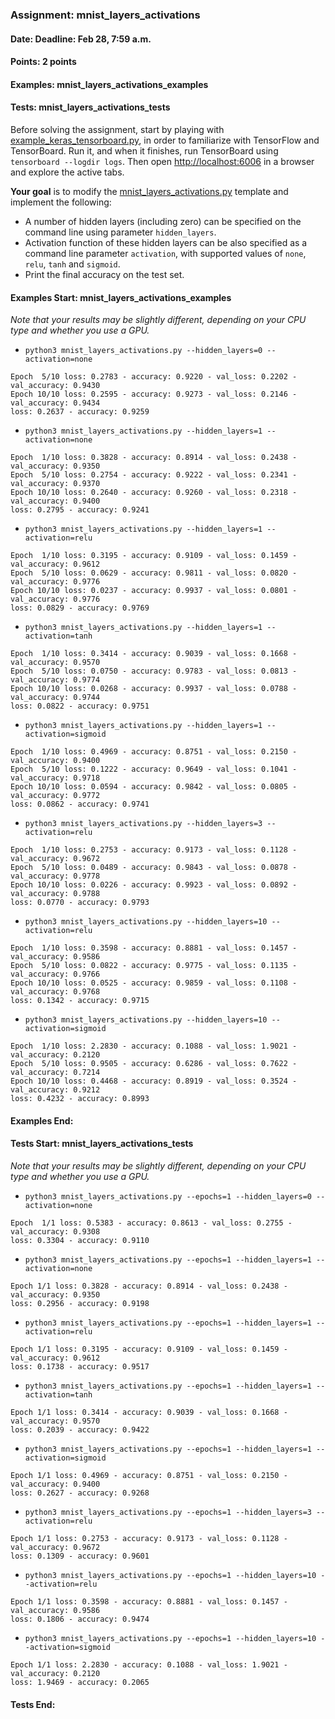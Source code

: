 ### Assignment: mnist_layers_activations
#### Date: Deadline: Feb 28, 7:59 a.m.
#### Points: 2 points
#### Examples: mnist_layers_activations_examples
#### Tests: mnist_layers_activations_tests

Before solving the assignment, start by playing with
[example_keras_tensorboard.py](https://github.com/ufal/npfl114/tree/master/labs/01/example_keras_tensorboard.py),
in order to familiarize with TensorFlow and TensorBoard.
Run it, and when it finishes, run TensorBoard using `tensorboard --logdir logs`.
Then open <http://localhost:6006> in a browser and explore the active tabs.

**Your goal** is to modify the
[mnist_layers_activations.py](https://github.com/ufal/npfl114/tree/master/labs/01/mnist_layers_activations.py)
template and implement the following:
- A number of hidden layers (including zero) can be specified on the command line
  using parameter `hidden_layers`.
- Activation function of these hidden layers can be also specified as a command
  line parameter `activation`, with supported values of `none`, `relu`, `tanh`
  and `sigmoid`.
- Print the final accuracy on the test set.

#### Examples Start: mnist_layers_activations_examples
_Note that your results may be slightly different, depending on your CPU type and whether you use a GPU._
- `python3 mnist_layers_activations.py --hidden_layers=0 --activation=none`
```
Epoch  5/10 loss: 0.2783 - accuracy: 0.9220 - val_loss: 0.2202 - val_accuracy: 0.9430
Epoch 10/10 loss: 0.2595 - accuracy: 0.9273 - val_loss: 0.2146 - val_accuracy: 0.9434
loss: 0.2637 - accuracy: 0.9259
```
- `python3 mnist_layers_activations.py --hidden_layers=1 --activation=none`
```
Epoch  1/10 loss: 0.3828 - accuracy: 0.8914 - val_loss: 0.2438 - val_accuracy: 0.9350
Epoch  5/10 loss: 0.2754 - accuracy: 0.9222 - val_loss: 0.2341 - val_accuracy: 0.9370
Epoch 10/10 loss: 0.2640 - accuracy: 0.9260 - val_loss: 0.2318 - val_accuracy: 0.9400
loss: 0.2795 - accuracy: 0.9241
```
- `python3 mnist_layers_activations.py --hidden_layers=1 --activation=relu`
```
Epoch  1/10 loss: 0.3195 - accuracy: 0.9109 - val_loss: 0.1459 - val_accuracy: 0.9612
Epoch  5/10 loss: 0.0629 - accuracy: 0.9811 - val_loss: 0.0820 - val_accuracy: 0.9776
Epoch 10/10 loss: 0.0237 - accuracy: 0.9937 - val_loss: 0.0801 - val_accuracy: 0.9776
loss: 0.0829 - accuracy: 0.9769
```
- `python3 mnist_layers_activations.py --hidden_layers=1 --activation=tanh`
```
Epoch  1/10 loss: 0.3414 - accuracy: 0.9039 - val_loss: 0.1668 - val_accuracy: 0.9570
Epoch  5/10 loss: 0.0750 - accuracy: 0.9783 - val_loss: 0.0813 - val_accuracy: 0.9774
Epoch 10/10 loss: 0.0268 - accuracy: 0.9937 - val_loss: 0.0788 - val_accuracy: 0.9744
loss: 0.0822 - accuracy: 0.9751
```
- `python3 mnist_layers_activations.py --hidden_layers=1 --activation=sigmoid`
```
Epoch  1/10 loss: 0.4969 - accuracy: 0.8751 - val_loss: 0.2150 - val_accuracy: 0.9400
Epoch  5/10 loss: 0.1222 - accuracy: 0.9649 - val_loss: 0.1041 - val_accuracy: 0.9718
Epoch 10/10 loss: 0.0594 - accuracy: 0.9842 - val_loss: 0.0805 - val_accuracy: 0.9772
loss: 0.0862 - accuracy: 0.9741
```
- `python3 mnist_layers_activations.py --hidden_layers=3 --activation=relu`
```
Epoch  1/10 loss: 0.2753 - accuracy: 0.9173 - val_loss: 0.1128 - val_accuracy: 0.9672
Epoch  5/10 loss: 0.0489 - accuracy: 0.9843 - val_loss: 0.0878 - val_accuracy: 0.9778
Epoch 10/10 loss: 0.0226 - accuracy: 0.9923 - val_loss: 0.0892 - val_accuracy: 0.9788
loss: 0.0770 - accuracy: 0.9793
```
- `python3 mnist_layers_activations.py --hidden_layers=10 --activation=relu`
```
Epoch  1/10 loss: 0.3598 - accuracy: 0.8881 - val_loss: 0.1457 - val_accuracy: 0.9586
Epoch  5/10 loss: 0.0822 - accuracy: 0.9775 - val_loss: 0.1135 - val_accuracy: 0.9766
Epoch 10/10 loss: 0.0525 - accuracy: 0.9859 - val_loss: 0.1108 - val_accuracy: 0.9768
loss: 0.1342 - accuracy: 0.9715
```
- `python3 mnist_layers_activations.py --hidden_layers=10 --activation=sigmoid`
```
Epoch  1/10 loss: 2.2830 - accuracy: 0.1088 - val_loss: 1.9021 - val_accuracy: 0.2120
Epoch  5/10 loss: 0.9505 - accuracy: 0.6286 - val_loss: 0.7622 - val_accuracy: 0.7214
Epoch 10/10 loss: 0.4468 - accuracy: 0.8919 - val_loss: 0.3524 - val_accuracy: 0.9212
loss: 0.4232 - accuracy: 0.8993
```
#### Examples End:
#### Tests Start: mnist_layers_activations_tests
_Note that your results may be slightly different, depending on your CPU type and whether you use a GPU._
- `python3 mnist_layers_activations.py --epochs=1 --hidden_layers=0 --activation=none`
```
Epoch  1/1 loss: 0.5383 - accuracy: 0.8613 - val_loss: 0.2755 - val_accuracy: 0.9308
loss: 0.3304 - accuracy: 0.9110
```
- `python3 mnist_layers_activations.py --epochs=1 --hidden_layers=1 --activation=none`
```
Epoch 1/1 loss: 0.3828 - accuracy: 0.8914 - val_loss: 0.2438 - val_accuracy: 0.9350
loss: 0.2956 - accuracy: 0.9198
```
- `python3 mnist_layers_activations.py --epochs=1 --hidden_layers=1 --activation=relu`
```
Epoch 1/1 loss: 0.3195 - accuracy: 0.9109 - val_loss: 0.1459 - val_accuracy: 0.9612
loss: 0.1738 - accuracy: 0.9517
```
- `python3 mnist_layers_activations.py --epochs=1 --hidden_layers=1 --activation=tanh`
```
Epoch 1/1 loss: 0.3414 - accuracy: 0.9039 - val_loss: 0.1668 - val_accuracy: 0.9570
loss: 0.2039 - accuracy: 0.9422
```
- `python3 mnist_layers_activations.py --epochs=1 --hidden_layers=1 --activation=sigmoid`
```
Epoch 1/1 loss: 0.4969 - accuracy: 0.8751 - val_loss: 0.2150 - val_accuracy: 0.9400
loss: 0.2627 - accuracy: 0.9268
```
- `python3 mnist_layers_activations.py --epochs=1 --hidden_layers=3 --activation=relu`
```
Epoch 1/1 loss: 0.2753 - accuracy: 0.9173 - val_loss: 0.1128 - val_accuracy: 0.9672
loss: 0.1309 - accuracy: 0.9601
```
- `python3 mnist_layers_activations.py --epochs=1 --hidden_layers=10 --activation=relu`
```
Epoch 1/1 loss: 0.3598 - accuracy: 0.8881 - val_loss: 0.1457 - val_accuracy: 0.9586
loss: 0.1806 - accuracy: 0.9474
```
- `python3 mnist_layers_activations.py --epochs=1 --hidden_layers=10 --activation=sigmoid`
```
Epoch 1/1 loss: 2.2830 - accuracy: 0.1088 - val_loss: 1.9021 - val_accuracy: 0.2120
loss: 1.9469 - accuracy: 0.2065
```
#### Tests End:
